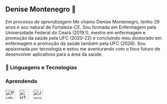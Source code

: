 ## Denise Montenegro 👋

*Em processo de aprendizagem*
Me chamo Denise Montenegro, tenho 29 anos e sou natural de Fortaleza-CE. Sou formada em Enfermagem pela Universidade Federal do Ceará (2019.1), mestre em enfermagem e promoção da saúde pela UFC (2020-22) e concluindo meu doutorado em enfermagem e promoção da saúde também pela UFC (2026). Sou apaixonada por tecnologia e estou me aventurando com o foco futuro de desenvolver aplicativos para a área da saúde.

### 🤖 Linguagens e Tecnologias
### Aprendendo
<img 
    align="left" 
    alt="Python" 
    title="Python"
    width="30px" 
    style="padding-right: 10px;" 
    src="https://cdn.jsdelivr.net/gh/devicons/devicon@latest/icons/python/python-original.svg" 
/>
<img 
    align="left" 
    alt="HTML"
    title="HTML" 
    width="30px" 
    style="padding-right: 10px;" 
    src="https://cdn.jsdelivr.net/gh/devicons/devicon@latest/icons/html5/html5-original.svg" 
/>
<img 
    align="left" 
    alt="JavaScript" 
    title="JavaScript"
    width="30px" 
    style="padding-right: 10px;" 
    src="https://cdn.jsdelivr.net/gh/devicons/devicon@latest/icons/javascript/javascript-original.svg" 
/>

